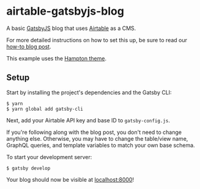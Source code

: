 # airtable-gatsbyjs-blog

A basic [GatsbyJS](https://www.gatsbyjs.org) blog that uses [Airtable](https://airtable.com) as a CMS.

For more detailed instructions on how to set this up, be sure to read our [how-to blog post](https://blog.airtable.com/build-your-own-custom-blog-cms-with-airtable-and-gatsbyjs).

This example uses the [Hampton theme](https://github.com/davad/gatsby-hampton-theme).

## Setup

Start by installing the project's dependencies and the Gatsby CLI:
```
$ yarn
$ yarn global add gatsby-cli
```

Next, add your Airtable API key and base ID to `gatsby-config.js`.

If you're following along with the blog post, you don't need to change anything else. Otherwise, you may have to change the table/view name, GraphQL queries, and template variables to match your own base schema.

To start your development server:
```
$ gatsby develop
```

Your blog should now be visible at [localhost:8000](https://localhost:8000)!
